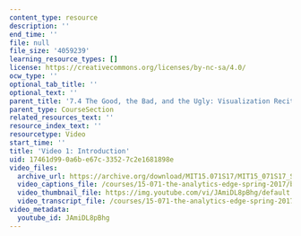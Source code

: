 ```yaml
---
content_type: resource
description: ''
end_time: ''
file: null
file_size: '4059239'
learning_resource_types: []
license: https://creativecommons.org/licenses/by-nc-sa/4.0/
ocw_type: ''
optional_tab_title: ''
optional_text: ''
parent_title: '7.4 The Good, the Bad, and the Ugly: Visualization Recitation  (Recitation)'
parent_type: CourseSection
related_resources_text: ''
resource_index_text: ''
resourcetype: Video
start_time: ''
title: 'Video 1: Introduction'
uid: 17461d99-0a6b-e67c-3352-7c2e1681898e
video_files:
  archive_url: https://archive.org/download/MIT15.071S17/MIT15_071S17_Session_7.4.02_300k.mp4
  video_captions_file: /courses/15-071-the-analytics-edge-spring-2017/b1eec0d3167557a9a366fd4ff1d5aade_JAmiDL8pBhg.vtt
  video_thumbnail_file: https://img.youtube.com/vi/JAmiDL8pBhg/default.jpg
  video_transcript_file: /courses/15-071-the-analytics-edge-spring-2017/917b34981f348944d5c723f60ae936e7_JAmiDL8pBhg.pdf
video_metadata:
  youtube_id: JAmiDL8pBhg
---
```

